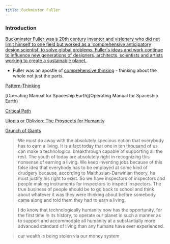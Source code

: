 ```yaml
---
title: Buckmister Fuller
---
```


### Introduction

[Buckminster Fuller was a 20th century inventor and visionary who did not limit himself to one field but worked as a 'comprehensive anticipatory design scientist' to solve global problems. Fuller's ideas and work continue to influence new generations of designers, architects, scientists and artists working to create a sustainable planet.](https://www.bfi.org/).

- Fuller was an apostle of [comprehensive thinking](http://encyclopedia.uia.org/en/strategy/208262) - thinking about the whole not just the parts. 

[Pattern-Thinking](https://www.amazon.com/R-Buckminster-Fuller-Pattern-Thinking/dp/3037786094/ref=sr_1_2?crid=2IV7M8VML0IKO&dchild=1&keywords=buckminster+fuller&qid=1627244574&sprefix=buckmi%2Caps%2C231&sr=8-2)

[Operating Manual for Spaceship Earth](Operating Manual for Spaceship Earth)

[Critical Path](https://www.amazon.com/Critical-Path-Kiyoshi-Kuromiya/dp/0312174918/ref=sr_1_4?crid=2IV7M8VML0IKO&dchild=1&keywords=buckminster+fuller&qid=1627244574&sprefix=buckmi%2Caps%2C231&sr=8-4)

[Utopia or Oblivion: The Prospects for Humanity](https://www.amazon.com/Utopia-Oblivion-Prospects-Buckminster-Fuller/dp/3037786221/ref=sr_1_6?crid=2IV7M8VML0IKO&dchild=1&keywords=buckminster+fuller&qid=1627244574&sprefix=buckmi%2Caps%2C231&sr=8-6)

[Grunch of Giants](https://www.amazon.com/Grunch-of-Giants-audiobook/dp/B0743KZ1PM/ref=sr_1_7?crid=2IV7M8VML0IKO&dchild=1&keywords=buckminster+fuller&qid=1627244574&sprefix=buckmi%2Caps%2C231&sr=8-7)

> We must do away with the absolutely specious notion that everybody has to earn a living. It is a fact today that one in ten thousand of us can make a technological breakthrough capable of supporting all the rest. The youth of today are absolutely right in recognizing this nonsense of earning a living. We keep inventing jobs because of this false idea that everybody has to be employed at some kind of drudgery because, according to Malthusian-Darwinian theory, he must justify his right to exist. So we have inspectors of inspectors and people making instruments for inspectors to inspect inspectors. The true business of people should be to go back to school and think about whatever it was they were thinking about before somebody came along and told them they had to earn a living.

> I do know that technologically humanity now has the opportunity, for the first time in its history, to operate our planet in such a manner as to support and accommodate all humanity at a substantially more advanced standard of living than any humans have ever experienced.

> our wealth is being stolen via our money system
